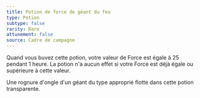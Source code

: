 ```yaml
---
title: Potion de force de géant du feu
type: Potion
subtype: false
rarity: Rare
attunement: false
source: Cadre de campagne
---
```

Quand vous buvez cette potion, votre valeur de Force est égale à 25 pendant 1 heure. La potion n'a aucun effet si votre Force est déjà égale ou supérieure à cette valeur.

Une rognure d'ongle d'un géant du type approprié flotte dans cette potion transparente.
